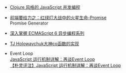 - [Clojure 风格的 JavaScript 并发编程](http://blog.oyanglul.us/javascript/clojure-core.async-essence-in-native-javascript.html)

- [前端要给力之：红绿灯大战中的火星生命-Promise](http://blog.csdn.net/aimingoo/article/details/45014325)
   <br/>Promise Generator
   
- [深入掌握 ECMAScript 6 异步编程系列](http://www.ruanyifeng.com/blog/2015/04/generator.html)


- [TJ Holowaychuk大神co函数的实现](https://github.com/tj/co)

- Event Loop <br/>
	   [JavaScript 运行机制详解：再谈Event Loop](http://www.ruanyifeng.com/blog/2014/10/event-loop.html)<br/>
	   [【朴灵评注】JavaScript 运行机制详解：再谈Event Loop](http://blog.csdn.net/lin_credible/article/details/40143961)